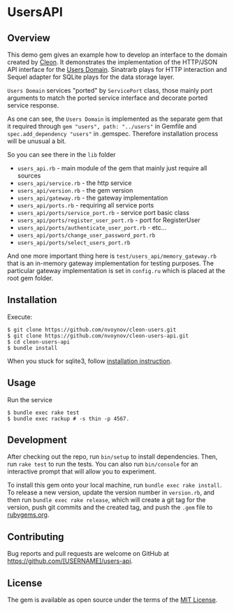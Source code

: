 # UsersAPI

## Overview

This demo gem gives an example how to develop an interface to the domain created by [Cleon](https://github.com/nvoynov/cleon). It demonstrates the implementation of the HTTP/JSON API interface for the [Users Domain](https://github.com/nvoynov/cleon-users). Sinatrarb plays for HTTP interaction and Sequel adapter for SQLite plays for the data storage layer.

`Users Domain` services "ported" by `ServicePort` class, those mainly port arguments to match the ported service interface and decorate ported service response.

As one can see, the `Users Domain` is implemented as the separate gem that it required through `gem "users", path: "../users"` in Gemfile and `spec.add_dependency "users"` in .gemspec. Therefore installation process will be unusual a bit.

So you can see there in the `lib` folder

- `users_api.rb` - main module of the gem that mainly just require all sources
- `users_api/service.rb` - the http service
- `users_api/version.rb` - the gem version
- `users_api/gateway.rb` - the gateway implementation
- `users_api/ports.rb` - requiring all service ports
- `users_api/ports/service_port.rb` - service port basic class
- `users_api/ports/register_user_port.rb` - port for RegisterUser
- `users_api/ports/authenticate_user_port.rb` - etc...
- `users_api/ports/change_user_password_port.rb`
- `users_api/ports/select_users_port.rb`

And one more important thing here is `test/users_api/memory_gateway.rb` that is an in-memory gateway implementation for testing purposes. The particular gateway implementation is set in `config.ru` which is placed at the root gem folder.

## Installation

Execute:

    $ git clone https://github.com/nvoynov/cleon-users.git
    $ git clone https://github.com/nvoynov/cleon-users-api.git
    $ cd cleon-users-api
    $ bundle install

When you stuck for sqlite3, follow [installation instruction](https://github.com/sparklemotion/sqlite3-ruby).

## Usage

Run the service

    $ bundle exec rake test
    $ bundle exec rackup # -s thin -p 4567.

## Development

After checking out the repo, run `bin/setup` to install dependencies. Then, run `rake test` to run the tests. You can also run `bin/console` for an interactive prompt that will allow you to experiment.

To install this gem onto your local machine, run `bundle exec rake install`. To release a new version, update the version number in `version.rb`, and then run `bundle exec rake release`, which will create a git tag for the version, push git commits and the created tag, and push the `.gem` file to [rubygems.org](https://rubygems.org).

## Contributing

Bug reports and pull requests are welcome on GitHub at https://github.com/[USERNAME]/users-api.

## License

The gem is available as open source under the terms of the [MIT License](https://opensource.org/licenses/MIT).

